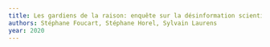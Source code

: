 ```yaml
---
title: Les gardiens de la raison: enquête sur la désinformation scientifique
authors: Stéphane Foucart, Stéphane Horel, Sylvain Laurens
year: 2020
---
```


